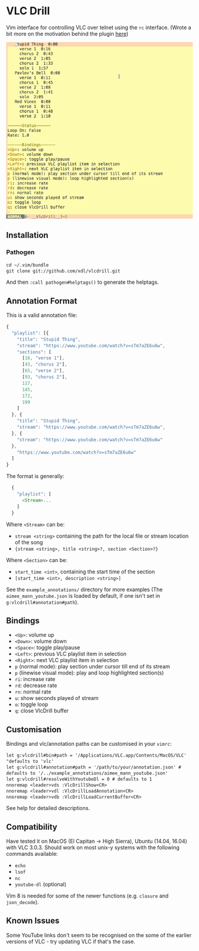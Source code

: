 # VLC Drill

Vim interface for controlling VLC over telnet using the `rc` interface. (Wrote a bit more on the motivation behind the plugin [here](https://xiaodi.li/projects/vlcdrill))

![Preview](assets/preview.gif)

## Installation

### Pathogen

    cd ~/.vim/bundle
    git clone git://github.com/xdl/vlcdrill.git

And then `:call pathogen#helptags()` to generate the helptags.

## Annotation Format

This is a valid annotation file:

```javascript
{
  "playlist": [{
    "title": "Stupid Thing",
    "stream": "https://www.youtube.com/watch?v=sTm7aZE6u6w",
    "sections": [
      [16, "verse 1"],
      [43, "chorus 2"],
      [65, "verse 2"],
      [93, "chorus 2"],
      117,
      145,
      172,
      199
    ]
  }, {
    "title": "Stupid Thing",
    "stream": "https://www.youtube.com/watch?v=sTm7aZE6u6w",
  }, {
    "stream": "https://www.youtube.com/watch?v=sTm7aZE6u6w"
  },
    "https://www.youtube.com/watch?v=sTm7aZE6u6w"
  ]
}
```

The format is generally:

```javascript
  {
    "playlist": [
      <Stream>...
    ]
  }
```

Where `<Stream>` can be:

* `stream <string>` containing the path for the local file or stream location of the song
* `{stream <string>, title <string>?, section <Section>?}` 

Where `<Section>` can be:

* `start_time <int>`, containing the start time of the section
* `[start_time <int>, description <string>]`

See the `example_annotations/` directory for more examples (The `aimee_mann_youtube.json` is loaded by default, if one isn't set in `g:vlcdrill#annotation#path`).

## Bindings

* `<Up>`: volume up
* `<Down>`: volume down
* `<Space>`: toggle play/pause
* `<Left>`: previous VLC playlist item in selection
* `<Right>`: next VLC playlist item in selection
* `p` (normal mode): play section under cursor till end of its stream
* `p` (linewise visual mode): play and loop highlighted section(s)
* `ri`: increase rate
* `rd`: decrease rate
* `rn`: normal rate
* `u`: show seconds played of stream
* `o`: toggle loop
* `q`: close VlcDrill buffer

## Customisation

Bindings and vlc/annotation paths can be customised in your `vimrc`:

    let g:vlcdrill#bin#path = '/Applications/VLC.app/Contents/MacOS/VLC' "defaults to 'vlc'
    let g:vlcdrill#annotation#path = '/path/to/your/annotation.json' # defaults to '/../example_annotations/aimee_mann_youtube.json'
    let g:vlcdrill#resolveWithYoutubeDl = 0 # defaults to 1
    nnoremap <leader>vds :VlcDrillShow<CR>
    nnoremap <leader>vdl :VlcDrillLoadAnnotation<CR>
    nnoremap <leader>vdb :VlcDrillLoadCurrentBuffer<CR>

See help for detailed descriptions.

## Compatibility

Have tested it on MacOS (El Capitan → High Sierra), Ubuntu (14.04, 16.04) with VLC 3.0.3. Should work on most unix-y systems with the following commands available:

* `echo`
* `lsof`
* `nc`
* `youtube-dl` (optional)

Vim 8 is needed for some of the newer functions (e.g. `closure` and `json_decode`).

## Known Issues

Some YouTube links don't seem to be recognised on the some of the earlier versions of VLC - try updating VLC if that's the case.
